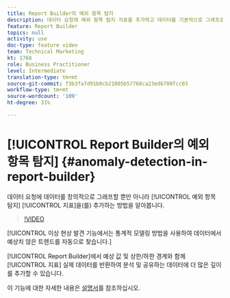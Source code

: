 ```yaml
---
title: Report Builder의 예외 항목 탐지
description: 데이터 요청에 예외 항목 탐지 지표를 추가하고 데이터를 기본적으로 그래프로 표시하는 방법을 알아봅니다.
feature: Report Builder
topics: null
activity: use
doc-type: feature video
team: Technical Marketing
kt: 1768
role: Business Practitioner
level: Intermediate
translation-type: tm+mt
source-git-commit: f3b3fa7d91b0cb21005b57768ca23ed6700fcc03
workflow-type: tm+mt
source-wordcount: '109'
ht-degree: 31%

---
```



# [!UICONTROL Report Builder의 예외 항목 탐지] {#anomaly-detection-in-report-builder}

데이터 요청에 데이터를 창의적으로 그래프할 뿐만 아니라 [!UICONTROL 예외 항목 탐지] [!UICONTROL 지표]을(를) 추가하는 방법을 알아봅니다.

>[!VIDEO](https://video.tv.adobe.com/v/23543/?quality=12)

[!UICONTROL 이상 현상 발견 기능에서는 통계적 모델링 방법을 사용하여 데이터에서 예상치 않은 트렌드를 자동으로 찾습니다.]

[!UICONTROL Report Builder]에서 예상 값 및 상한/하한 경계와 함께 [!UICONTROL 지표] 실제 데이터를 반환하여 분석 및 공유하는 데이터에 더 많은 깊이를 추가할 수 있습니다.

이 기능에 대한 자세한 내용은 [설명서](https://marketing.adobe.com/resources/help/en_US/arb/anomaly_detection.html)를 참조하십시오.
